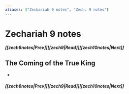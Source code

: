 ```yaml
---
aliases: ["Zechariah 9 notes", "Zech. 9 notes"]
---
```

# Zechariah 9 notes
##### <span class=arrow-left></span>[[zech8notes|Prev]]<span class=navigation-separator></span>[[zech9|Read]]<span class=navigation-separator></span>[[zech10notes|Next]]<span class=arrow-right></span>
## The Coming of the True King
- 
##### <span class=arrow-left></span>[[zech8notes|Prev]]<span class=navigation-separator></span>[[zech9|Read]]<span class=navigation-separator></span>[[zech10notes|Next]]<span class=arrow-right></span>